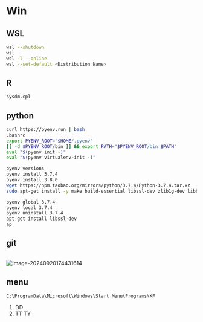 # Win

## WSL

```bash
wsl --shutdown
wsl
wsl -l --online
wsl --set-default <Distribution Name>
```



## R

```bash
sysdm.cpl

```



## python

```bash
curl https://pyenv.run | bash
.bashrc
export PYENV_ROOT="$HOME/.pyenv"
[[ -d $PYENV_ROOT/bin ]] && export PATH="$PYENV_ROOT/bin:$PATH"
eval "$(pyenv init -)"
eval "$(pyenv virtualenv-init -)"

pyenv versions
pyenv install 3.7.4
pyenv install 3.8.0
wget https://npm.taobao.org/mirrors/python/3.7.4/Python-3.7.4.tar.xz  -P ~/.pyenv/cache
sudo apt-get install -y make build-essential libssl-dev zlib1g-dev libbz2-dev libreadline-dev libs

pyenv global 3.7.4
pyenv local 3.7.4
pyenv uninstall 3.7.4
apt-get install libssl-dev
ap
```

## git

```bash

```

![image-20240920174431614](C:\Users\Administrator\AppData\Roaming\Typora\typora-user-images\image-20240920174431614.png)

## menu

```
C:\ProgramData\Microsoft\Windows\Start Menu\Programs\KF
```

1. DD
2. TT  TY
